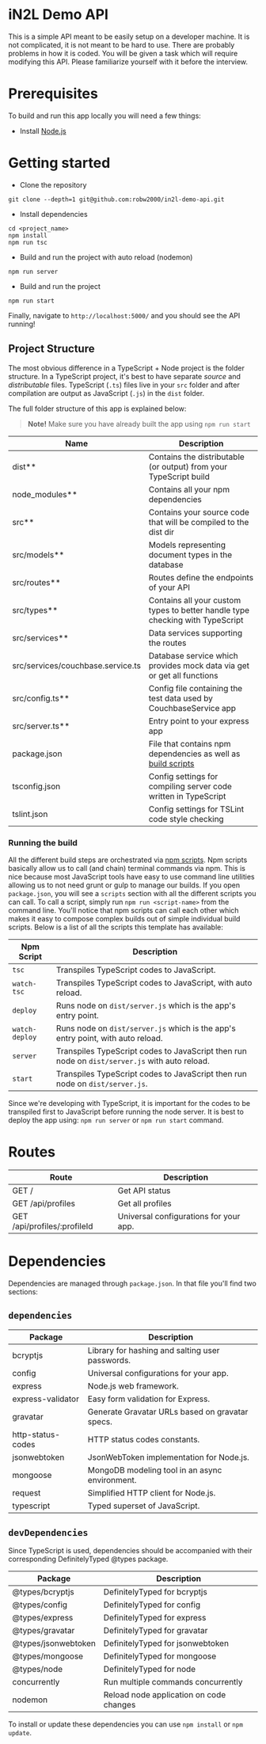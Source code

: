 # iN2L Demo API

This is a simple API meant to be easily setup on a developer machine. It is not complicated, it is not meant to be hard to use. There are probably problems in how it is coded. You will be given a task which will require modifying this API. Please familiarize yourself with it before the interview.

# Prerequisites

To build and run this app locally you will need a few things:

- Install [Node.js](https://nodejs.org/en/)

# Getting started

- Clone the repository

```
git clone --depth=1 git@github.com:robw2000/in2l-demo-api.git
```

- Install dependencies

```
cd <project_name>
npm install
npm run tsc
```

- Build and run the project with auto reload (nodemon)

```
npm run server
```

- Build and run the project

```
npm run start
```

Finally, navigate to `http://localhost:5000/` and you should see the API running!

## Project Structure

The most obvious difference in a TypeScript + Node project is the folder structure. In a TypeScript project, it's best to have separate _source_ and _distributable_ files. TypeScript (`.ts`) files live in your `src` folder and after compilation are output as JavaScript (`.js`) in the `dist` folder.

The full folder structure of this app is explained below:

> **Note!** Make sure you have already built the app using `npm run start`

| Name                              | Description                                                                                                |
| --------------------------------- | ---------------------------------------------------------------------------------------------------------- |
| dist\*\*                          | Contains the distributable (or output) from your TypeScript build                                          |
| node_modules\*\*                  | Contains all your npm dependencies                                                                         |
| src\*\*                           | Contains your source code that will be compiled to the dist dir                                            |
| src/models\*\*                    | Models representing document types in the database                                                         |
| src/routes\*\*                    | Routes define the endpoints of your API                                                                    |
| src/types\*\*                     | Contains all your custom types to better handle type checking with TypeScript                              |
| src/services\*\*                  | Data services supporting the routes                                                                        |
| src/services/couchbase.service.ts | Database service which provides mock data via get or get all functions                                     |
| src/config.ts\*\*                 | Config file containing the test data used by CouchbaseService app                                          |
| src/server.ts\*\*                 | Entry point to your express app                                                                            |
| package.json                      | File that contains npm dependencies as well as [build scripts](#what-if-a-library-isnt-on-definitelytyped) |
| tsconfig.json                     | Config settings for compiling server code written in TypeScript                                            |
| tslint.json                       | Config settings for TSLint code style checking                                                             |

### Running the build

All the different build steps are orchestrated via [npm scripts](https://docs.npmjs.com/misc/scripts).
Npm scripts basically allow us to call (and chain) terminal commands via npm.
This is nice because most JavaScript tools have easy to use command line utilities allowing us to not need grunt or gulp to manage our builds.
If you open `package.json`, you will see a `scripts` section with all the different scripts you can call.
To call a script, simply run `npm run <script-name>` from the command line.
You'll notice that npm scripts can call each other which makes it easy to compose complex builds out of simple individual build scripts.
Below is a list of all the scripts this template has available:

| Npm Script     | Description                                                                                   |
| -------------- | --------------------------------------------------------------------------------------------- |
| `tsc`          | Transpiles TypeScript codes to JavaScript.                                                    |
| `watch-tsc`    | Transpiles TypeScript codes to JavaScript, with auto reload.                                  |
| `deploy`       | Runs node on `dist/server.js` which is the app's entry point.                                 |
| `watch-deploy` | Runs node on `dist/server.js` which is the app's entry point, with auto reload.               |
| `server`       | Transpiles TypeScript codes to JavaScript then run node on `dist/server.js` with auto reload. |
| `start`        | Transpiles TypeScript codes to JavaScript then run node on `dist/server.js`.                  |

Since we're developing with TypeScript, it is important for the codes to be transpiled first to JavaScript before running the node server. It is best to deploy the app using: `npm run server` or `npm run start` command.

# Routes

| Route                        | Description                            |
| ---------------------------- | -------------------------------------- |
| GET /                        | Get API status                         |
| GET /api/profiles            | Get all profiles                       |
| GET /api/profiles/:profileId | Universal configurations for your app. |

# Dependencies

Dependencies are managed through `package.json`.
In that file you'll find two sections:

## `dependencies`

| Package           | Description                                     |
| ----------------- | ----------------------------------------------- |
| bcryptjs          | Library for hashing and salting user passwords. |
| config            | Universal configurations for your app.          |
| express           | Node.js web framework.                          |
| express-validator | Easy form validation for Express.               |
| gravatar          | Generate Gravatar URLs based on gravatar specs. |
| http-status-codes | HTTP status codes constants.                    |
| jsonwebtoken      | JsonWebToken implementation for Node.js.        |
| mongoose          | MongoDB modeling tool in an async environment.  |
| request           | Simplified HTTP client for Node.js.             |
| typescript        | Typed superset of JavaScript.                   |

## `devDependencies`

Since TypeScript is used, dependencies should be accompanied with their corresponding DefinitelyTyped @types package.

| Package             | Description                             |
| ------------------- | --------------------------------------- |
| @types/bcryptjs     | DefinitelyTyped for bcryptjs            |
| @types/config       | DefinitelyTyped for config              |
| @types/express      | DefinitelyTyped for express             |
| @types/gravatar     | DefinitelyTyped for gravatar            |
| @types/jsonwebtoken | DefinitelyTyped for jsonwebtoken        |
| @types/mongoose     | DefinitelyTyped for mongoose            |
| @types/node         | DefinitelyTyped for node                |
| concurrently        | Run multiple commands concurrently      |
| nodemon             | Reload node application on code changes |

To install or update these dependencies you can use `npm install` or `npm update`.

```

```
